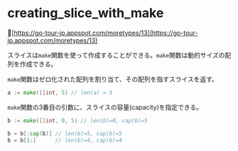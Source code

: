 # creating_slice_with_make

[https://go-tour-jp.appspot.com/moretypes/13](https://go-tour-jp.appspot.com/moretypes/13)

スライスは`make`関数を使って作成することができる。`make`関数は動的サイズの配列を作成できる。

`make`関数はゼロ化された配列を割り当て、その配列を指すスライスを返す。

```go
a := make([]int, 5) // len(a) = 5
```

`make`関数の3番目の引数に、スライスの容量(capacity)を指定できる。

```go
b := make([]int, 0, 5) // len(b)=0, cap(b)=5

b = b[:cap(b)] // len(b)=5, cap(b)=5
b = b[1:]      // len(b)=4, cap(b)=4
```